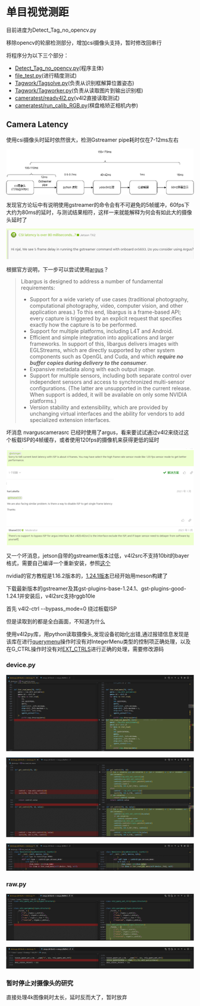 # 单目视觉测距

目前进度为Detect_Tag_no_opencv.py

移除opencv的轮廓检测部分，增加csi摄像头支持，暂时修改回串行

将程序分为以下三个部分：

* [Detect_Tag_no_opencv.py](Detect_Tag_no_opencv.py)(程序主体)
* [file_test.py](file_test.py)(进行精度测试)
* [Tagwork/Tagsolve.py](Tagwork/Tagsolve.py)(负责从识别框解算位置姿态)
* [Tagwork/Tagworker.py](Tagwork/Tagworker.py)(负责从读取图片到输出识别框)
* [cameratest/readv4l2.py](cameratest/readv4l2.py)(v4l2直接读取测试)
* [cameratest/run_calib_RGB.py](cameratest/run_calib_RGB.py)(棋盘格矫正相机内参)

## Camera Latency

使用csi摄像头时延时依然很大，检测Gstreamer pipe耗时仅在7-12ms左右

![1711558489285](image/README/1711558489285.png)

发现官方论坛中有说明使用gstreamer的命令会有不可避免的5帧缓冲，60fps下大约为80ms的延时，与测试结果相符，这样一来就能解释为何会有如此大的摄像头延时了

![1711557682423](image/camera_latency/1711557682423.png)

根据官方说明，下一步可以尝试使用[argus](https://docs.nvidia.com/jetson/l4t-multimedia/group__LibargusAPI.html)？

> Libargus is designed to address a number of fundamental requirements:
>
> * Support for a wide variety of use cases (traditional photography, computational photography, video, computer vision, and other application areas.) To this end, libargus is a frame-based API; every capture is triggered by an explicit request that specifies exactly how the capture is to be performed.
> * Support for multiple platforms, including L4T and Android.
> * Efficient and simple integration into applications and larger frameworks. In support of this, libargus delivers images with EGLStreams, which are directly supported by other system components such as OpenGL and Cuda, and which ***require no buffer copies during delivery to the consumer***.
> * Expansive metadata along with each output image.
> * Support for multiple sensors, including both separate control over independent sensors and access to synchronized multi-sensor configurations. (The latter are unsupported in the current release. When support is added, it will be available on only some NVIDIA platforms.)
> * Version stability and extensibility, which are provided by unchanging virtual interfaces and the ability for vendors to add specialized extension interfaces.

坏消息 nvarguscamerasrc 已经时使用了argus，看来要试试通过v4l2来绕过这个板载ISP的4帧缓存，或者使用120fps的摄像机来获得更低的延时

![1711563548461](image/README/1711563548461.png)

又一个坏消息，jetson自带的gstreamer版本过低，v4l2src不支持10bit的bayer格式，需要自己编译一个重新安装，参照[这个](https://docs.nvidia.com/jetson/archives/r35.3.1/DeveloperGuide/text/SD/Multimedia/AcceleratedGstreamer.html#gstreamer-build-instructions)

nvidia的官方教程是1.16.2版本的，[1.24.1版本](https://github.com/GStreamer/gstreamer)已经开始用meson构建了

下载最新版本的gstreamer及其gst-plugins-base-1.24.1、gst-plugins-good-1.24.1并安装后，v4l2src支持rggb10le

首先 v4l2-ctrl --bypass_mode=0 绕过板载ISP

但是读取到的都是全白画面，不知道为什么

使用v4l2py库，用python读取摄像头,发现设备初始化出错,通过报错信息发现是该库在进行[querymenu](https://www.kernel.org/doc/html/v4.10/media/uapi/v4l/vidioc-queryctrl.html#v4l2-querymenu)操作时没有对IntegerMenu类型的控制项正确处理，以及在G_CTRL操作时没有对[EXT_CTRLS](https://www.kernel.org/doc/html/v4.10/media/uapi/v4l/vidioc-g-ext-ctrls.html)进行正确的处理，需要修改源码

### device.py

![1711802860422](image/README/1711802860422.png)

![1711802885629](image/README/1711802885629.png)

![1711802892326](image/README/1711802892326.png)

### raw.py

![1711802897261](image/README/1711802897261.png)

![1711802900784](image/README/1711802900784.png)

### 暂时停止对摄像头的研究

直接处理4k图像耗时太长，延时反而大了，暂时放弃
